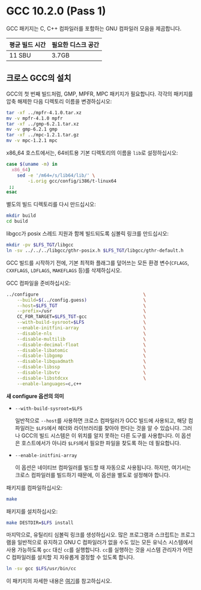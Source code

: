 # GCC 10.2.0 (Pass 1)

GCC 패키지는 C, C++ 컴파일러를 포함하는 GNU 컴파일러 모음을 제곰합니다.

| 평균 빌드 시간 | 필요한 디스크 공간 |
| --- | --- |
| 11 SBU | 3.7GB |

## 크로스 GCC의 설치

GCC의 첫 번째 빌드처럼, GMP, MPFR, MPC 패키지가 필요합니다. 각각의 패키지를 압축 해제한 다음 디렉토리 이름을 변경하십시오:

```sh
tar -xf ../mpfr-4.1.0.tar.xz
mv -v mpfr-4.1.0 mpfr
tar -xf ../gmp-6.2.1.tar.xz
mv -v gmp-6.2.1 gmp
tar -xf ../mpc-1.2.1.tar.gz
mv -v mpc-1.2.1 mpc
```

x86_64 호스트에서는, 64비트용 기본 디렉토리의 이름을 `lib`로 설정하십시오:

```sh
case $(uname -m) in
  x86_64)
    sed -e '/m64=/s/lib64/lib/' \
        -i.orig gcc/config/i386/t-linux64
 ;;
esac
```

별도의 빌드 디렉토리를 다시 만드십시오:

```sh
mkdir build
cd build
```

libgcc가 posix 스레드 지원과 함께 빌드되도록 심볼릭 링크를 만드십시오:

```sh
mkdir -pv $LFS_TGT/libgcc
ln -sv ../../../libgcc/gthr-posix.h $LFS_TGT/libgcc/gthr-default.h
```

GCC 빌드를 시작하기 전에, 기본 최적화 플래그를 덮어쓰는 모든 환경 변수(`CFLAGS`, `CXXFLAGS`, `LDFLAGS`, `MAKEFLAGS` 등)를 삭제하십시오.

GCC 컴파일을 준비하십시오:

```sh
../configure                                       \
    --build=$(../config.guess)                     \
    --host=$LFS_TGT                                \
    --prefix=/usr                                  \
    CC_FOR_TARGET=$LFS_TGT-gcc                     \
    --with-build-sysroot=$LFS                      \
    --enable-initfini-array                        \
    --disable-nls                                  \
    --disable-multilib                             \
    --disable-decimal-float                        \
    --disable-libatomic                            \
    --disable-libgomp                              \
    --disable-libquadmath                          \
    --disable-libssp                               \
    --disable-libvtv                               \
    --disable-libstdcxx                            \
    --enable-languages=c,c++
```

**새 configure 옵션의 의미**

* `--with-build-sysroot=$LFS`

  일반적으로 `--host`를 사용하면 크로스 컴파일러가 GCC 빌드에 사용되고, 해당 컴파일러는 `$LFS`에서 헤더와 라이브러리를 찾아야 한다는 것을 알 수 있습니다. 그러나 GCC의 빌드 시스템은 이 위치를 알지 못하는 다른 도구를 사용합니다. 이 옵션은 호스트에서가 아니라 `$LFS`에서 필요한 파일을 찾도록 하는 데 필요합니다.
* `--enable-initfini-array`

  이 옵션은 네이티브 컴파일러를 빌드할 때 자동으로 사용됩니다. 하지만, 여기서는 크로스 컴파일러를 빌드하기 때문에, 이 옵션을 별도로 설정해야 합니다.


패키지를 컴파일하십시오:

```sh
make
```

패키지를 설치하십시오:

```sh
make DESTDIR=$LFS install
```

마지막으로, 유틸리티 심볼릭 링크를 생성하십시오. 많은 프로그램과 스크립트는 프로그램을 일반적으로 유지하고 GNU C 컴파일러가 없을 수도 있는 모든 유닉스 시스템에서 사용 가능하도록 `gcc` 대신 `cc`를 실행합니다. `cc`를 실행하는 것을 시스템 관리자가  어떤 C 컴파일러를 설치할 지 자유롭게 결정할 수 있도록 합니다.

```sh
ln -sv gcc $LFS/usr/bin/cc
```

이 패키지의 자세한 내용은 [여기](/8/26.html)를 참고하십시오.